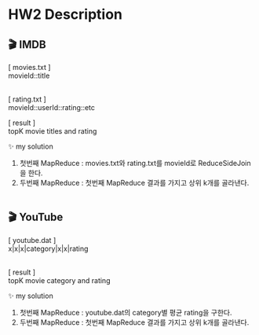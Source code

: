 # HW2 Description
## 🎬 IMDB
<span>
  [ movies.txt ]  </br>
   movieId::title </br></br>
   
  [ rating.txt ]  </br>
  movieId::userId::rating::etc  </br>

  [ result ]  </br>
  topK movie titles and rating </br>
  
  ✨ my solution </br>
  1. 첫번째 MapReduce : movies.txt와 rating.txt를 movieId로 ReduceSideJoin을 한다. </br>
  2. 두번째 MapReduce : 첫번째 MapReduce 결과를 가지고 상위 k개를 골라낸다.
</span> </br></br>

## 🎬 YouTube
<span>
  [ youtube.dat ]  </br>
   x|x|x|category|x|x|rating </br></br>

  [ result ]  </br>
  topK movie category and rating </br>
  
  ✨ my solution </br>
  1. 첫번째 MapReduce : youtube.dat의 category별 평균 rating을 구한다. </br>
  2. 두번째 MapReduce : 첫번째 MapReduce 결과를 가지고 상위 k개를 골라낸다.
</span> </br></br>
